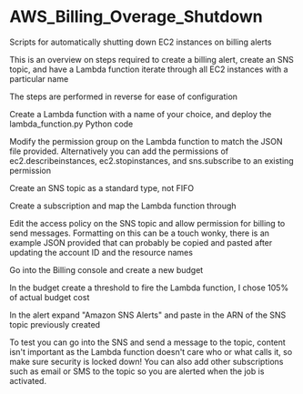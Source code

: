 # AWS_Billing_Overage_Shutdown
Scripts for automatically shutting down EC2 instances on billing alerts

This is an overview on steps required to create a billing alert, create an SNS topic, and have a Lambda function iterate through all EC2 instances with a particular name

The steps are performed in reverse for ease of configuration

Create a Lambda function with a name of your choice, and deploy the lambda_function.py Python code

Modify the permission group on the Lambda function to match the JSON file provided.
  Alternatively you can add the permissions of ec2.describeinstances, ec2.stopinstances, and sns.subscribe to an existing permission

Create an SNS topic as a standard type, not FIFO

Create a subscription and map the Lambda function through

Edit the access policy on the SNS topic and allow permission for billing to send messages.   Formatting on this can be a touch wonky, there is an example JSON provided that can probably be copied and pasted after updating the account ID and the resource names

Go into the Billing console and create a new budget

In the budget create a threshold to fire the Lambda function, I chose 105% of actual budget cost

In the alert expand "Amazon SNS Alerts" and paste in the ARN of the SNS topic previously created

To test you can go into the SNS and send a message to the topic, content isn't important as the Lambda function doesn't care who or what calls it, so make sure security is locked down!   You can also add other subscriptions such as email or SMS to the topic so you are alerted when the job is activated.
